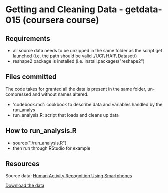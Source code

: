 Getting and Cleaning Data - getdata-015 (coursera course)
==========================================
## Requirements
- all source data needs to be unzipped in the same folder as the script get launched (i.e. the path should be valid ./UCI\ HAR\ Dataset/)
- reshape2 package is installed (i.e. install.packages("reshape2")

## Files committed
The code takes for granted all the data is present in the same folder, un-compressed and without names altered.

- 'codebook.md': cookbook to describe data and variables handled by the run_analys
- run_analysis.R: script that loads and cleans up data

## How to run_analysis.R
- source("./run_analysis.R")
- then run through RStudio for example

## Resources
Source data: 
[Human Activity Recognition Using Smartphones](http://archive.ics.uci.edu/ml/datasets/Human+Activity+Recognition+Using+Smartphones)

[Download the data](https://d396qusza40orc.cloudfront.net/getdata%2Fprojectfiles%2FUCI%20HAR%20Dataset.zip)
